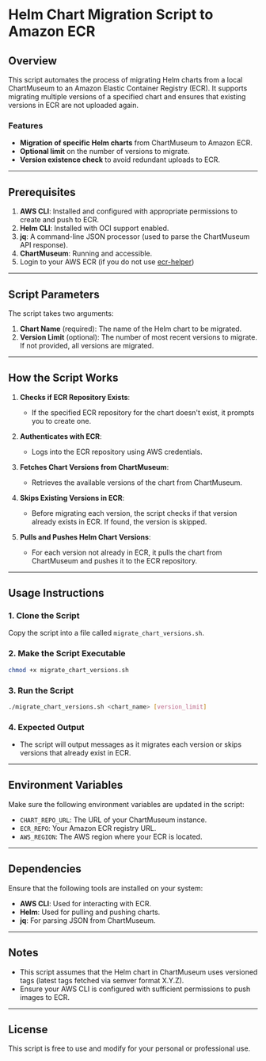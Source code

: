 # Helm Chart Migration Script to Amazon ECR

## Overview

This script automates the process of migrating Helm charts from a local ChartMuseum to an Amazon Elastic Container Registry (ECR). It supports migrating multiple versions of a specified chart and ensures that existing versions in ECR are not uploaded again.

### Features

- **Migration of specific Helm charts** from ChartMuseum to Amazon ECR.
- **Optional limit** on the number of versions to migrate.
- **Version existence check** to avoid redundant uploads to ECR.

---

## Prerequisites

1. **AWS CLI**: Installed and configured with appropriate permissions to create and push to ECR.
2. **Helm CLI**: Installed with OCI support enabled.
3. **jq**: A command-line JSON processor (used to parse the ChartMuseum API response).
4. **ChartMuseum**: Running and accessible.
5. Login to your AWS ECR (if you do not use [ecr-helper](https://github.com/awslabs/amazon-ecr-credential-helper))

---

## Script Parameters

The script takes two arguments:

1. **Chart Name** (required): The name of the Helm chart to be migrated.
2. **Version Limit** (optional): The number of most recent versions to migrate. If not provided, all versions are migrated.

---

## How the Script Works

1. **Checks if ECR Repository Exists**:
   - If the specified ECR repository for the chart doesn't exist, it prompts you to create one.

2. **Authenticates with ECR**:
   - Logs into the ECR repository using AWS credentials.

3. **Fetches Chart Versions from ChartMuseum**:
   - Retrieves the available versions of the chart from ChartMuseum.

4. **Skips Existing Versions in ECR**:
   - Before migrating each version, the script checks if that version already exists in ECR. If found, the version is skipped.

5. **Pulls and Pushes Helm Chart Versions**:
   - For each version not already in ECR, it pulls the chart from ChartMuseum and pushes it to the ECR repository.

---

## Usage Instructions

### 1. Clone the Script

Copy the script into a file called `migrate_chart_versions.sh`.

### 2. Make the Script Executable

```bash
chmod +x migrate_chart_versions.sh
```

### 3. Run the Script

```bash
./migrate_chart_versions.sh <chart_name> [version_limit]
```

### 4. Expected Output

- The script will output messages as it migrates each version or skips versions that already exist in ECR.

---

## Environment Variables

Make sure the following environment variables are updated in the script:

- `CHART_REPO_URL`: The URL of your ChartMuseum instance.
- `ECR_REPO`: Your Amazon ECR registry URL.
- `AWS_REGION`: The AWS region where your ECR is located.

---

## Dependencies

Ensure that the following tools are installed on your system:

- **AWS CLI**: Used for interacting with ECR.
- **Helm**: Used for pulling and pushing charts.
- **jq**: For parsing JSON from ChartMuseum.

---

## Notes

- This script assumes that the Helm chart in ChartMuseum uses versioned tags (latest tags fetched via semver format X.Y.Z).
- Ensure your AWS CLI is configured with sufficient permissions to push images to ECR.

---

## License

This script is free to use and modify for your personal or professional use.
